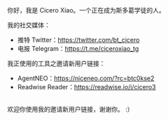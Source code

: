你好，我是 Cicero Xiao。一个正在成为斯多葛学徒的人。

我的社交媒体：

- 推特 Twitter：https://twitter.com/bt_cicero
- 电报 Telegram：https://t.me/ciceroxiao_tg


我正使用的工具之邀请新用户链接：
- AgentNEO：https://niceneo.com/?rc=btc0kse2
- Readwise Reader：https://readwise.io/i/cicero3
<br>
欢迎你使用我的邀请新用户链接，谢谢你。 :）
